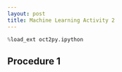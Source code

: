 ```yaml
---
layout: post
title: Machine Learning Activity 2
---
```


```python
%load_ext oct2py.ipython
```

## Procedure 1
